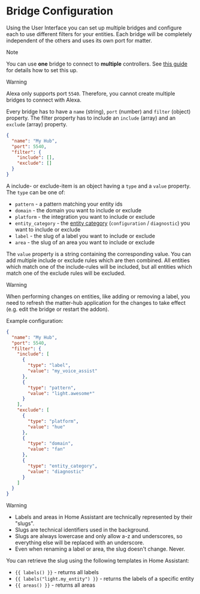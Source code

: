 # Bridge Configuration

Using the User Interface you can set up multiple bridges and configure each to use different filters for your entities.
Each bridge will be completely independent of the others and uses its own port for matter.

> [!NOTE]
> You can use **one** bridge to connect to **multiple** controllers.
> See [this guide](../Guides/Connect%20Multiple%20Fabrics.md) for details how to set this up.

> [!WARNING]
> Alexa only supports port `5540`. Therefore, you cannot create multiple bridges to connect with Alexa.

Every bridge has to have a `name` (string), `port` (number) and `filter` (object) property. The filter property has to
include an `include` (array) and an `exclude` (array) property.

```json
{
  "name": "My Hub",
  "port": 5540,
  "filter": {
    "include": [],
    "exclude": []
  }
}
```

A include- or exclude-item is an object having a `type` and a `value` property.
The `type` can be one of:

- `pattern` - a pattern matching your entity ids
- `domain` - the domain you want to include or exclude
- `platform` - the integration you want to include or exclude
- `entity_category` -
  the [entity category](https://developers.home-assistant.io/docs/core/entity/#registry-properties) (`configuration` /
  `diagnostic`) you want to include or exclude
- `label` - the slug of a label you want to include or exclude
- `area` - the slug of an area you want to include or exclude

The `value` property is a string containing the corresponding value. You can add multiple include or exclude rules which
are then combined.
All entities which match one of the include-rules will be included, but all entities which match one of the exclude
rules will be excluded.

> [!WARNING]
> When performing changes on entities, like adding or removing a label, you need to refresh the matter-hub application
> for the changes to take effect (e.g. edit the bridge or restart the addon).

Example configuration:
```json
{
  "name": "My Hub",
  "port": 5540,
  "filter": {
    "include": [
      {
        "type": "label",
        "value": "my_voice_assist"
      },
      {
        "type": "pattern",
        "value": "light.awesome*"
      }
    ],
    "exclude": [
      {
        "type": "platform",
        "value": "hue"
      },
      {
        "type": "domain",
        "value": "fan"
      },
      {
        "type": "entity_category",
        "value": "diagnostic"
      }
    ]
  }
}
```

> [!WARNING]
>
> - Labels and areas in Home Assistant are technically represented by their "slugs".
> - Slugs are technical identifiers used in the background.
> - Slugs are always lowercase and only allow a-z and underscores, so everything else will be replaced with an
    underscore.
> - Even when renaming a label or area, the slug doesn't change. Never.
>
> You can retrieve the slug using the following templates in Home Assistant:
>
> - `{{ labels() }}` - returns all labels
> - `{{ labels("light.my_entity") }}` - returns the labels of a specific entity
> - `{{ areas() }}` - returns all areas
